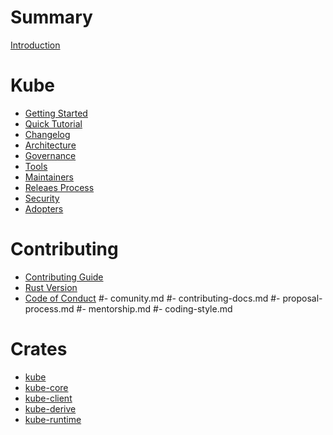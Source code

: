 # Summary

[Introduction](index.md)

# Kube

- [Getting Started](getting-started.md)
- [Quick Tutorial](quick-tutorial.md)
- [Changelog](syncs/changelog.md)
- [Architecture](syncs/architecture.md)
- [Governance](syncs/governance.md)
- [Tools](syncs/tools.md)
- [Maintainers](syncs/maintainers.md)
- [Releaes Process](release-process.md)
- [Security](syncs/security.md)
- [Adopters](syncs/adopters.md)


# Contributing

- [Contributing Guide](syncs/contributing.md)
- [Rust Version](contributing/rust-version.md)
- [Code of Conduct](syncs/code-of-conduct.md)
#- comunity.md
#- contributing-docs.md
#- proposal-process.md
#- mentorship.md
#- coding-style.md

# Crates

- [kube](crates/kube.md)
- [kube-core](crates/kube-core.md)
- [kube-client](crates/kube-client.md)
- [kube-derive](crates/kube-derive.md)
- [kube-runtime](crates/kube-runtime.md)
